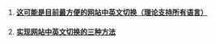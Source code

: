1. #### [这可能是目前最方便的网站中英文切换（理论支持所有语言）](https://blog.csdn.net/CSDN_LQR/article/details/78026254)
2. #### [实现网站中英文切换的三种方法](https://www.cnblogs.com/tu-0718/p/9977898.html)



